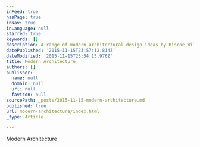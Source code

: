 ```yaml
---
inFeed: true
hasPage: true
inNav: true
inLanguage: null
starred: true
keywords: []
description: A range of modern architectural design ideas by Biscoe Wilson Architects
datePublished: '2015-11-15T23:57:12.814Z'
dateModified: '2015-11-15T23:54:15.976Z'
title: Modern Architecture
authors: []
publisher:
  name: null
  domain: null
  url: null
  favicon: null
sourcePath: _posts/2015-11-15-modern-architecture.md
published: true
url: modern-architecture/index.html
_type: Article

---
```

Modern Architecture